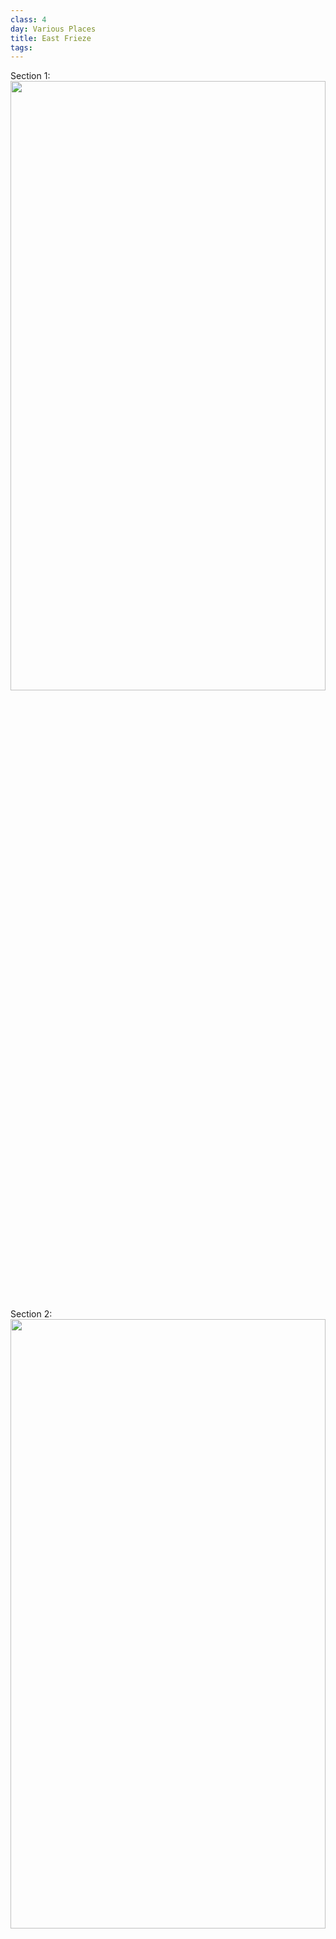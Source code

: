```yaml
---
class: 4
day: Various Places
title: East Frieze
tags: 
---
```


Section 1:
<img src="{{ site.baseurl }}/eastfriezepics/east1.jpeg" width="100%" height="50%">

Section 2:
<img src="{{ site.baseurl }}/eastfriezepics/east2.jpeg" width="100%" height="50%">

Section 3:
<img src="{{ site.baseurl }}/eastfriezepics/east3.jpeg" width="100%">

Section 4:
<img src="{{ site.baseurl }}/eastfriezepics/east4.jpeg" width="100%">

Section 5:
<img src="{{ site.baseurl }}/eastfriezepics/east5.jpeg" width="100%" height="50%">

Section 6:
<img src="{{ site.baseurl }}/eastfriezepics/east6.jpeg" width="100%">

Section 7:
<img src="{{ site.baseurl }}/eastfriezepics/east7.jpeg" width="100%">

Section 8:
<img src="{{ site.baseurl }}/eastfriezepics/east8.jpeg" width="100%">

Section 9:
<img src="{{ site.baseurl }}/eastfriezepics/east9.jpeg" width="100%">

Section 10:
<img src="{{ site.baseurl }}/eastfriezepics/east10.jpeg" width="100%">

Section 11:
<img src="{{ site.baseurl }}/eastfriezepics/east11.jpeg" width="100%">

Section 12:
<img src="{{ site.baseurl }}/eastfriezepics/east12.jpeg" width="100%">

Section 13:
<img src="{{ site.baseurl }}/eastfriezepics/east13.jpeg" width="100%" height="50%">

Section 14:
<img src="{{ site.baseurl }}/eastfriezepics/east14.jpeg" width="100%" height="50%">

Section 15:
<img src="{{ site.baseurl }}/eastfriezepics/east15.jpeg" width="100%" height="50%">

Section 16:
<img src="{{ site.baseurl }}/eastfriezepics/east16.jpeg" width="100%" height="50%">

Section 17:
<img src="{{ site.baseurl }}/eastfriezepics/east17.jpeg" width="100%" height="50%">

Section 18:
<img src="{{ site.baseurl }}/eastfriezepics/east18.jpeg" width="100%" height="50%">

Section 19:
<img src="{{ site.baseurl }}/eastfriezepics/east19.jpeg" width="100%" height="50%">

Section 20:
<img src="{{ site.baseurl }}/eastfriezepics/east20.jpeg" width="100%" height="50%">
